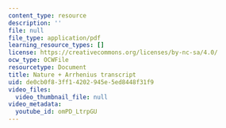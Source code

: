 ```yaml
---
content_type: resource
description: ''
file: null
file_type: application/pdf
learning_resource_types: []
license: https://creativecommons.org/licenses/by-nc-sa/4.0/
ocw_type: OCWFile
resourcetype: Document
title: Nature + Arrhenius transcript
uid: de0cb0f8-3ff1-4202-945e-5ed8448f31f9
video_files:
  video_thumbnail_file: null
video_metadata:
  youtube_id: omPD_LtrpGU
---
```

